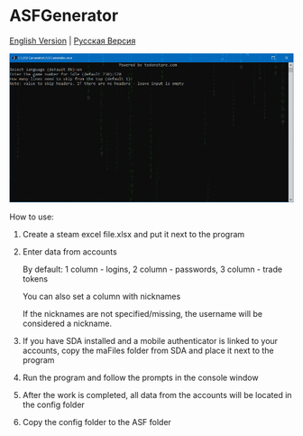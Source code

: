 # ASFGenerator
[English Version](README.en.md) | [Русская Версия](README.md)

![Icon](https://github.com/Riddler2077/ASFGenerator/blob/master/Logo.png?raw=true)

How to use:

1. Create a steam excel file.xlsx and put it next to the program

2. Enter data from accounts

   By default: 1 column - logins, 2 column - passwords, 3 column - trade tokens

   You can also set a column with nicknames

   If the nicknames are not specified/missing, the username will be considered a nickname.

3. If you have SDA installed and a mobile authenticator is linked to your accounts, copy the maFiles folder from SDA and place it next to the program

4. Run the program and follow the prompts in the console window

5. After the work is completed, all data from the accounts will be located in the config folder

6. Copy the config folder to the ASF folder
